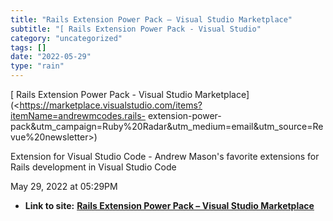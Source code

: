 ```yaml
---
title: "Rails Extension Power Pack – Visual Studio Marketplace"
subtitle: "[ Rails Extension Power Pack - Visual Studio"
category: "uncategorized"
tags: []
date: "2022-05-29"
type: "rain"
---
```

[ Rails Extension Power Pack - Visual Studio
Marketplace](<https://marketplace.visualstudio.com/items?itemName=andrewmcodes.rails-
extension-power-
pack&utm_campaign=Ruby%20Radar&utm_medium=email&utm_source=Revue%20newsletter>)

Extension for Visual Studio Code - Andrew Mason's favorite extensions for
Rails development in Visual Studio Code

May 29, 2022 at 05:29PM


* **Link to site:** **[Rails Extension Power Pack – Visual Studio Marketplace](None)**